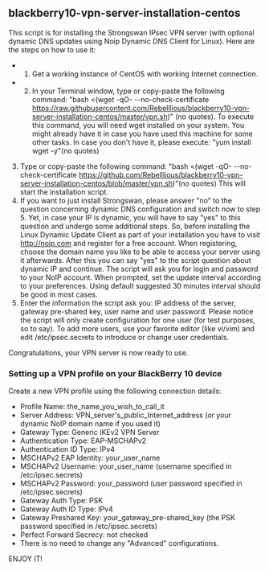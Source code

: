 ## blackberry10-vpn-server-installation-centos
This script is for installing the Strongswan IPsec VPN server (with optional dynamic DNS updates using Noip Dynamic DNS Client for Linux).
Here are the steps on how to use it:
- 1. Get a working instance of CentOS with working Internet connection.
- 2. In your Terminal window, type or copy-paste the following command:
"bash <(wget -qO- --no-check-certificate https://raw.githubusercontent.com/Rebelllious/blackberry10-vpn-server-installation-centos/master/vpn.sh)" (no quotes).
To execute this command, you will need wget installed on your system. You might already have it in case you have used this machine for some other tasks. In case you don't have it, please execute:
"yum install wget -y"(no quotes)
3. Type or copy-paste the following command:
"bash <(wget -qO- --no-check-certificate https://github.com/Rebelllious/blackberry10-vpn-server-installation-centos/blob/master/vpn.sh)"(no quotes)
This will start the installation script.
4. If you want to just install Strongswan, please answer "no" to the question concerning dynamic DNS configuration and switch now to step 5.
Yet, in case your IP is dynamic, you will have to say "yes" to this question and undergo some additional steps.
So, before installing the Linux Dynamic Update Client as part of your installation you have to visit http://noip.com and register for a free account. When registering, choose the domain name you like to be able to access your server using it afterwards.
After this you can say "yes" to the script question about dynamic IP and continue. The script will ask you for login and password to your NoIP account. When prompted, set the update interval according to your preferences. Using default suggested 30 minutes interval should be good in most cases.
5. Enter the information the script ask you: IP address of the server, gateway pre-shared key, user name and user password.
Please notice the script will only create configuration for one user (for test purposes, so to say). To add more users, use your favorite editor (like vi/vim) and edit /etc/ipsec.secrets to introduce or change user credentials.

Congratulations, your VPN server is now ready to use.

### Setting up a VPN profile on your BlackBerry 10 device
Create a new VPN profile using the following connection details:
- Profile Name: the_name_you_wish_to_call_it
- Server Address: VPN_server's_public_Internet_address (or your dynamic NoIP domain name if you used it)
- Gateway Type: Generic IKEv2 VPN Server
- Authentication Type: EAP-MSCHAPv2
- Authentication ID Type: IPv4
- MSCHAPv2 EAP Identity: your_user_name
- MSCHAPv2 Username: your_user_name (username specified in /etc/ipsec.secrets)
- MSCHAPv2 Password: your_password (user password specified in /etc/ipsec.secrets)
- Gateway Auth Type: PSK
- Gateway Auth ID Type: IPv4
- Gateway Preshared Key: your_gateway_pre-shared_key (the PSK password specified in /etc/ipsec.secrets) 
- Perfect Forward Secrecy: not checked
- There is no need to change any "Advanced" configurations.

ENJOY IT!